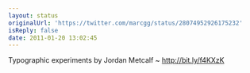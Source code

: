 ```yaml
---
layout: status
originalUrl: 'https://twitter.com/marcgg/status/28074952926175232'
isReply: false
date: 2011-01-20 13:02:45
---
```


Typographic experiments by Jordan Metcalf ~ http://bit.ly/f4KXzK
